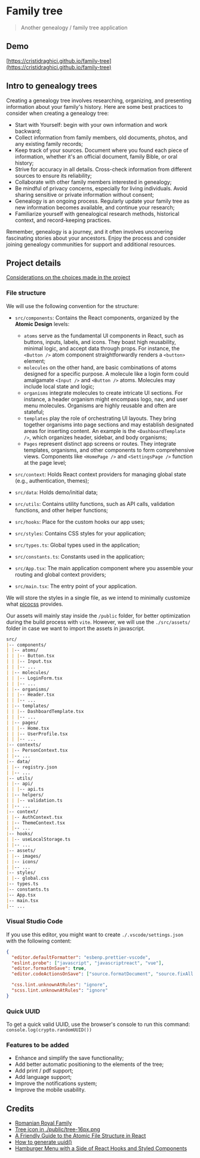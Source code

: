 # Family tree

> Another genealogy / family tree application

## Demo

[https://cristidraghici.github.io/family-tree](https://cristidraghici.github.io/family-tree)

## Intro to genealogy trees

Creating a genealogy tree involves researching, organizing, and presenting information about your family's history. Here are some best practices to consider when creating a genealogy tree:

- Start with Yourself: begin with your own information and work backward;
- Collect information from family members, old documents, photos, and any existing family records;
- Keep track of your sources. Document where you found each piece of information, whether it's an official document, family Bible, or oral history;
- Strive for accuracy in all details. Cross-check information from different sources to ensure its reliability;
- Collaborate with other family members interested in genealogy;
- Be mindful of privacy concerns, especially for living individuals. Avoid sharing sensitive or private information without consent;
- Genealogy is an ongoing process. Regularly update your family tree as new information becomes available, and continue your research;
- Familiarize yourself with genealogical research methods, historical context, and record-keeping practices.

Remember, genealogy is a journey, and it often involves uncovering fascinating stories about your ancestors. Enjoy the process and consider joining genealogy communities for support and additional resources.

## Project details

[Considerations on the choices made in the project](https://draghici.net/2024/01/31/family-tree-genealogy-application-with-react/)

### File structure

We will use the following convention for the structure:

- `src/components`: Contains the React components, organized by the **Atomic Design** levels:

  - `atoms` serve as the fundamental UI components in React, such as buttons, inputs, labels, and icons. They boast high reusability, minimal logic, and accept data through props. For instance, the `<Button />` atom component straightforwardly renders a `<button>` element;
  - `molecules` on the other hand, are basic combinations of atoms designed for a specific purpose. A molecule like a login form could amalgamate `<Input />` and `<Button />` atoms. Molecules may include local state and logic;
  - `organisms` integrate molecules to create intricate UI sections. For instance, a header organism might encompass logo, nav, and user menu molecules. Organisms are highly reusable and often are stateful;
  - `templates` play the role of orchestrating UI layouts. They bring together organisms into page sections and may establish designated areas for inserting content. An example is the `<DashboardTemplate />`, which organizes header, sidebar, and body organisms;
  - `Pages` represent distinct app screens or routes. They integrate templates, organisms, and other components to form comprehensive views. Components like `<HomePage />` and `<SettingsPage />` function at the page level;

- `src/context`: Holds React context providers for managing global state (e.g., authentication, themes);
- `src/data`: Holds demo/initial data;
- `src/utils`: Contains utility functions, such as API calls, validation functions, and other helper functions;
- `src/hooks`: Place for the custom hooks our app uses;
- `src/styles`: Contains CSS styles for your application;
- `src/types.ts`: Global types used in the application;
- `src/constants.ts`: Constants used in the application;
- `src/App.tsx`: The main application component where you assemble your routing and global context providers;
- `src/main.tsx`: The entry point of your application.

We will store the styles in a single file, as we intend to minimally customize what [picocss](https://v2.picocss.com/docs) provides.

Our assets will mainly stay inside the `/public` folder, for better optimization during the build process with `vite`. However, we will use the `./src/assets/` folder in case we want to import the assets in javascript.

```md
src/
|-- components/
| |-- atoms/
| | |-- Button.tsx
| | |-- Input.tsx
| | |-- ...
| |-- molecules/
| | |-- LoginForm.tsx
| | |-- ...
| |-- organisms/
| | |-- Header.tsx
| | |-- ...
| |-- templates/
| | |-- DashboardTemplate.tsx
| | |-- ...
| |-- pages/
| | |-- Home.tsx
| | |-- UserProfile.tsx
| | |-- ...
|-- contexts/
| |-- PersonContext.tsx
| |-- ...
|-- data/
| |-- registry.json
| |-- ...
|-- utils/
| |-- api/
| | |-- api.ts
| |-- helpers/
| | |-- validation.ts
| |-- ...
|-- context/
| |-- AuthContext.tsx
| |-- ThemeContext.tsx
| |-- ...
|-- hooks/
| |-- useLocalStorage.ts
| |-- ...
|-- assets/
| |-- images/
| |-- icons/
| |-- ...
|-- styles/
| |-- global.css
|-- types.ts
|-- constants.ts
|-- App.tsx
|-- main.tsx
|-- ...
```

### Visual Studio Code

If you use this editor, you might want to create `./.vscode/settings.json` with the following content:

```json
{
  "editor.defaultFormatter": "esbenp.prettier-vscode",
  "eslint.probe": ["javascript", "javascriptreact", "vue"],
  "editor.formatOnSave": true,
  "editor.codeActionsOnSave": ["source.formatDocument", "source.fixAll.eslint"],

  "css.lint.unknownAtRules": "ignore",
  "scss.lint.unknownAtRules": "ignore"
}
```

### Quick UUID

To get a quick valid UUID, use the browser's console to run this command: `console.log(crypto.randomUUID())`

### Features to be added

- Enhance and simplify the save functionality;
- Add better automatic positioning to the elements of the tree;
- Add print / pdf support;
- Add language support;
- Improve the notifications system;
- Improve the mobile usability.

## Credits

- [Romanian Royal Family](https://en.wikipedia.org/wiki/Romanian_royal_family)
- [Tree icon in ./public/tree-16px.png](https://www.flaticon.com/free-icon/tree_642021?term=tree&page=1&position=28&origin=tag&related_id=642021)
- [A Friendly Guide to the Atomic File Structure in React](https://medium.com/@simo-dlamini/a-friendly-guide-to-the-atomic-file-structure-in-react-8bd33e55361c)
- [How to generate uuid()](https://stackoverflow.com/questions/49807952/how-to-generate-uuids-in-js-or-react)
- [Hamburger Menu with a Side of React Hooks and Styled Components](https://css-tricks.com/hamburger-menu-with-a-side-of-react-hooks-and-styled-components/)
